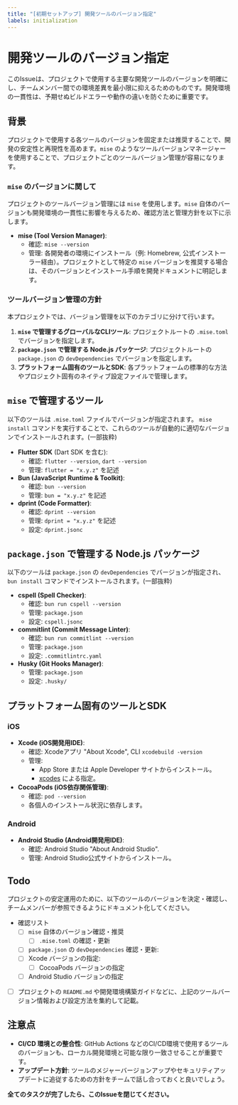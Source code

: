```yaml
---
title: "[初期セットアップ] 開発ツールのバージョン指定"
labels: initialization
---
```


# 開発ツールのバージョン指定

このIssueは、プロジェクトで使用する主要な開発ツールのバージョンを明確にし、チームメンバー間での環境差異を最小限に抑えるためのものです。開発環境の一貫性は、予期せぬビルドエラーや動作の違いを防ぐために重要です。

## 背景

プロジェクトで使用する各ツールのバージョンを固定または推奨することで、開発の安定性と再現性を高めます。`mise` のようなツールバージョンマネージャーを使用することで、プロジェクトごとのツールバージョン管理が容易になります。

### `mise` のバージョンに関して

プロジェクトのツールバージョン管理には `mise` を使用します。`mise` 自体のバージョンも開発環境の一貫性に影響を与えるため、確認方法と管理方針を以下に示します。

- **mise (Tool Version Manager)**:
  - 確認: `mise --version`
  - 管理: 各開発者の環境にインストール（例: Homebrew, 公式インストーラー経由）。プロジェクトとして特定の `mise` バージョンを推奨する場合は、そのバージョンとインストール手順を開発ドキュメントに明記します。

### ツールバージョン管理の方針

本プロジェクトでは、バージョン管理を以下のカテゴリに分けて行います。

1. **`mise` で管理するグローバルなCLIツール**: プロジェクトルートの `.mise.toml` でバージョンを指定します。
2. **`package.json` で管理する Node.js パッケージ**: プロジェクトルートの `package.json` の `devDependencies` でバージョンを指定します。
3. **プラットフォーム固有のツールとSDK**: 各プラットフォームの標準的な方法やプロジェクト固有のネイティブ設定ファイルで管理します。

## `mise` で管理するツール

以下のツールは `.mise.toml` ファイルでバージョンが指定されます。
`mise install` コマンドを実行することで、これらのツールが自動的に適切なバージョンでインストールされます。(一部抜粋)

- **Flutter SDK** (Dart SDK を含む):
  - 確認: `flutter --version`, `dart --version`
  - 管理: `flutter = "x.y.z"` を記述
- **Bun (JavaScript Runtime & Toolkit)**:
  - 確認: `bun --version`
  - 管理: `bun = "x.y.z"` を記述
- **dprint (Code Formatter)**:
  - 確認: `dprint --version`
  - 管理: `dprint = "x.y.z"` を記述
  - 設定: `dprint.jsonc`

## `package.json` で管理する Node.js パッケージ

以下のツールは `package.json` の `devDependencies` でバージョンが指定され、`bun install` コマンドでインストールされます。(一部抜粋)

- **cspell (Spell Checker)**:
  - 確認: `bun run cspell --version`
  - 管理: `package.json`
  - 設定: `cspell.jsonc`
- **commitlint (Commit Message Linter)**:
  - 確認: `bun run commitlint --version`
  - 管理: `package.json`
  - 設定: `.commitlintrc.yaml`
- **Husky (Git Hooks Manager)**:
  - 管理: `package.json`
  - 設定: `.husky/`

## プラットフォーム固有のツールとSDK

### iOS

- **Xcode (iOS開発用IDE)**:
  - 確認: Xcodeアプリ "About Xcode", CLI `xcodebuild -version`
  - 管理:
    - App Store または Apple Developer サイトからインストール。
    - [xcodes] による指定。
- **CocoaPods (iOS依存関係管理)**:
  - 確認: `pod --version`
  - 各個人のインストール状況に依存します。

### Android

- **Android Studio (Android開発用IDE)**:
  - 確認: Android Studio "About Android Studio".
  - 管理: Android Studio公式サイトからインストール。

## Todo

プロジェクトの安定運用のために、以下のツールのバージョンを決定・確認し、チームメンバーが参照できるようにドキュメント化してください。

- 確認リスト
  - [ ] `mise` 自体のバージョン確認・推奨
    - [ ] `.mise.toml` の確認・更新
  - [ ] `package.json` の `devDependencies` 確認・更新:
  - [ ] Xcode バージョンの指定:
    - [ ] CocoaPods バージョンの指定
  - [ ] Android Studio バージョンの指定

- [ ] プロジェクトの `README.md` や開発環境構築ガイドなどに、上記のツールバージョン情報および設定方法を集約して記載。

## 注意点

- **CI/CD 環境との整合性**: GitHub Actions などのCI/CD環境で使用するツールのバージョンも、ローカル開発環境と可能な限り一致させることが重要です。
- **アップデート方針**: ツールのメジャーバージョンアップやセキュリティアップデートに追従するための方針をチームで話し合っておくと良いでしょう。

**全てのタスクが完了したら、このIssueを閉じてください。**

<!-- Links -->

[xcodes]: https://github.com/XcodesOrg/xcodes
